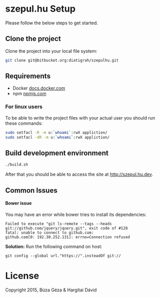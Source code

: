 # szepul.hu Setup

Please follow the below steps to get started.

## Clone the project

Clone the project into your local file system:

```bash
git clone git@bitbucket.org:diatigrah/szepulhu.git
```

## Requirements

* Docker [docs.docker.com](https://docs.docker.com/installation)
* npm [npmjs.com](https://www.npmjs.com/#getting-started)

### For linux users

To be able to write the project files with your actual user you should run these commands:

```bash
sudo setfacl -R -m u:`whoami`:rwX appliction/
sudo setfacl -dR -m u:`whoami`:rwX appliction/
```

## Build development environment

```bash
./build.sh
```

After that you should be able to access the site at http://szepul.hu.dev.

## Common Issues

#### Bower issue
You may have an error while bower tries to install its dependencies:
```console
Failed to execute "git ls-remote --tags --heads git://github.com/jquery/jquery.git", exit code of #128
fatal: unable to connect to github.com:
github.com[0: 192.30.252.131]: errno=Connection refused
```

**Solution:** Run the following command on host:
```console
git config --global url."https://".insteadOf git://
```


# License

Copyright 2015, Búza Géza & Hargitai Dávid 
